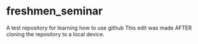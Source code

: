# freshmen_seminar
A test repository for learning how to use github
This edit was made AFTER cloning the repository to a local device.
